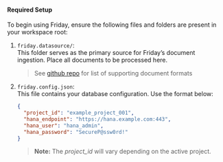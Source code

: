 #### Required Setup
To begin using Friday, ensure the following files and folders are present in your workspace root:
1. `friday.datasource/`:  
This folder serves as the primary source for Friday’s document ingestion. Place all documents to be processed here.

    >See [github repo](https://github.com/pranit-sh/friday#readme) for list of supporting document formats
2. `friday.config.json`:  
This file contains your database configuration. Use the format below:

    ```json
    {
      "project_id": "example_project_001",
      "hana_endpoint": "https://hana.example.com:443",
      "hana_user": "hana_admin",
      "hana_password": "SecureP@ssw0rd!"
    }
    ```
    >**Note:** The *project_id* will vary depending on the active project.